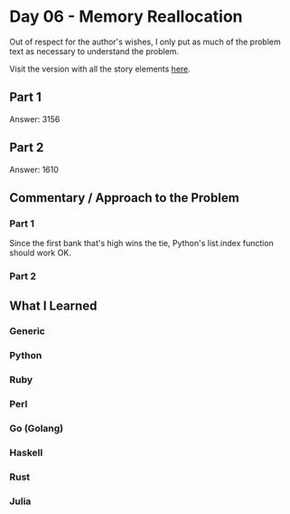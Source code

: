 # Day 06 -  Memory Reallocation

Out of respect for the author's wishes, I only put as much of the problem text as necessary to understand the problem.

Visit the version with all the story elements [here](https://adventofcode.com/2017/day/6).

## Part 1
Answer: 3156

## Part 2
Answer: 1610

## Commentary / Approach to the Problem
### Part 1
Since the first bank that's high wins the tie, Python's list.index function should work OK.
### Part 2

## What I Learned

### Generic

### Python

### Ruby

### Perl

### Go (Golang)

### Haskell

### Rust

### Julia
    
